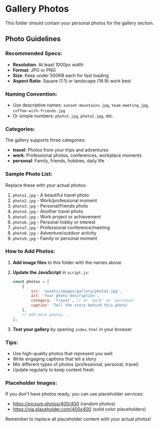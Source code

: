 # Gallery Photos

This folder should contain your personal photos for the gallery section.

## Photo Guidelines

### Recommended Specs:
- **Resolution**: At least 1000px width
- **Format**: JPG or PNG
- **Size**: Keep under 500KB each for fast loading
- **Aspect Ratio**: Square (1:1) or landscape (16:9) work best

### Naming Convention:
- Use descriptive names: `sunset-mountains.jpg`, `team-meeting.jpg`, `coffee-with-friends.jpg`
- Or simple numbers: `photo1.jpg`, `photo2.jpg`, etc.

### Categories:
The gallery supports three categories:
- **travel**: Photos from your trips and adventures
- **work**: Professional photos, conferences, workplace moments
- **personal**: Family, friends, hobbies, daily life

### Sample Photo List:
Replace these with your actual photos:

1. `photo1.jpg` - A beautiful travel photo
2. `photo2.jpg` - Work/professional moment
3. `photo3.jpg` - Personal/friends photo
4. `photo4.jpg` - Another travel photo
5. `photo5.jpg` - Work project or achievement
6. `photo6.jpg` - Personal hobby or interest
7. `photo7.jpg` - Professional conference/meeting
8. `photo8.jpg` - Adventure/outdoor activity
9. `photo9.jpg` - Family or personal moment

### How to Add Photos:

1. **Add image files** to this folder with the names above
2. **Update the JavaScript** in `script.js`:
   ```javascript
   const photos = [
       {
           src: 'assets/images/gallery/photo1.jpg',
           alt: 'Your photo description',
           category: 'travel', // or 'work' or 'personal'
           caption: 'Tell the story behind this photo'
       },
       // Add more photos...
   ];
   ```

3. **Test your gallery** by opening `index.html` in your browser

### Tips:
- Use high-quality photos that represent you well
- Write engaging captions that tell a story
- Mix different types of photos (professional, personal, travel)
- Update regularly to keep content fresh

### Placeholder Images:
If you don't have photos ready, you can use placeholder services:
- https://picsum.photos/400/400 (random photos)
- https://via.placeholder.com/400x400 (solid color placeholders)

Remember to replace all placeholder content with your actual photos!
